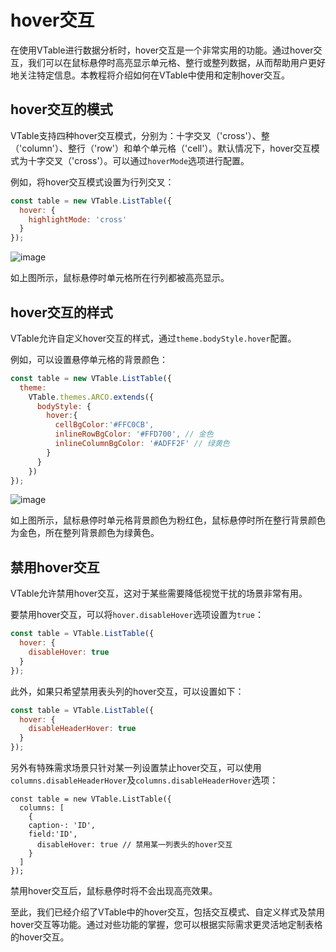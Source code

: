 # hover交互

在使用VTable进行数据分析时，hover交互是一个非常实用的功能。通过hover交互，我们可以在鼠标悬停时高亮显示单元格、整行或整列数据，从而帮助用户更好地关注特定信息。本教程将介绍如何在VTable中使用和定制hover交互。

## hover交互的模式

VTable支持四种hover交互模式，分别为：十字交叉（'cross'）、整（'column'）、整行（'row'）和单个单元格（'cell'）。默认情况下，hover交互模式为十字交叉（'cross'）。可以通过`hoverMode`选项进行配置。

例如，将hover交互模式设置为行列交叉：

```javascript
const table = new VTable.ListTable({
  hover: {
    highlightMode: 'cross'
  }
});
```

![image](https://lf9-dp-fe-cms-tos.byteorg.com/obj/bit-cloud/a2c7623458257d1562627090a.png)

如上图所示，鼠标悬停时单元格所在行列都被高亮显示。

## hover交互的样式

VTable允许自定义hover交互的样式，通过`theme.bodyStyle.hover`配置。

例如，可以设置悬停单元格的背景颜色：

```javascript
const table = new VTable.ListTable({
  theme:
    VTable.themes.ARCO.extends({
      bodyStyle: {
        hover:{
          cellBgColor:'#FFC0CB',
          inlineRowBgColor: '#FFD700', // 金色
          inlineColumnBgColor: '#ADFF2F' // 绿黄色
        }
      }
    })
});
```

![image](https://lf9-dp-fe-cms-tos.byteorg.com/obj/bit-cloud/0a2e223bdcd7410c08f6a6a0c.png)

如上图所示，鼠标悬停时单元格背景颜色为粉红色，鼠标悬停时所在整行背景颜色为金色，所在整列背景颜色为绿黄色。

## 禁用hover交互

VTable允许禁用hover交互，这对于某些需要降低视觉干扰的场景非常有用。

要禁用hover交互，可以将`hover.disableHover`选项设置为`true`：

```javascript
const table = VTable.ListTable({
  hover: {
    disableHover: true
  }
});
```

此外，如果只希望禁用表头列的hover交互，可以设置如下：

```javascript
const table = VTable.ListTable({
  hover: {
    disableHeaderHover: true
  }
});
```

另外有特殊需求场景只针对某一列设置禁止hover交互，可以使用`columns.disableHeaderHover`及`columns.disableHeaderHover`选项：

    const table = new VTable.ListTable({
      columns: [
        {
        caption·: 'ID',
        field:'ID',
          disableHover: true // 禁用某一列表头的hover交互
        }
      ]
    });

禁用hover交互后，鼠标悬停时将不会出现高亮效果。

至此，我们已经介绍了VTable中的hover交互，包括交互模式、自定义样式及禁用hover交互等功能。通过对些功能的掌握，您可以根据实际需求更灵活地定制表格的hover交互。
